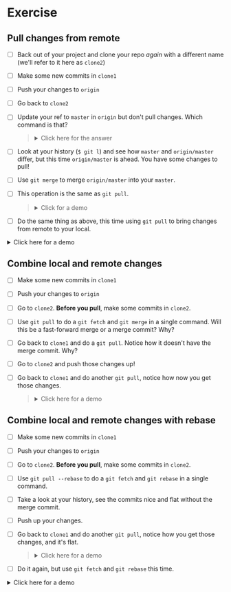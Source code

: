 # Exercise

## Pull changes from remote

- [ ] Back out of your project and clone your repo *again* with a different name (we'll refer to it here as `clone2`)
- [ ] Make some new commits in `clone1`
- [ ] Push your changes to `origin`
- [ ] Go back to `clone2`
- [ ] Update your ref to `master` in `origin` but don't pull changes. Which command is that?

  > <details><summary>Click here for the answer</summary>
  > 
  > ```bash
  > $ git fetch
  > ```
  > 
  > </details>

- [ ] Look at your history (`$ git l`) and see how `master` and `origin/master` differ, but this time `origin/master` is ahead. You have some changes to pull!
- [ ] Use `git merge` to merge `origin/master` into your `master`.
- [ ] This operation is the same as `git pull`.

  > <details><summary>Click for a demo</summary>
  > 
  > ![](https://s9.gifyu.com/images/demo4ff8bbbd70868838.gif)
  > 
  > </details>

- [ ] Do the same thing as above, this time using `git pull` to bring changes from remote to your local.

<details><summary>Click here for a demo</summary>

![](https://s9.gifyu.com/images/demodf735b4d5e9b29ba.gif)

</details>

## Combine local and remote changes

- [ ] Make some new commits in `clone1`
- [ ] Push your changes to `origin`
- [ ] Go to `clone2`. **Before you pull**, make some commits in `clone2`.
- [ ] Use `git pull` to do a `git fetch` and `git merge` in a single command. Will this be a fast-forward merge or a merge commit? Why?
- [ ] Go back to `clone1` and do a `git pull`. Notice how it doesn't have the merge commit. Why?
- [ ] Go to `clone2` and push those changes up!
- [ ] Go back to `clone1` and do another `git pull`, notice how now you get those changes.

  > <details><summary>Click here for a demo</summary>
  > 
  > ![](https://s9.gifyu.com/images/demodf9e2234cbe0c481.gif)
  > 
  > </details>

## Combine local and remote changes with rebase

- [ ] Make some new commits in `clone1`
- [ ] Push your changes to `origin`
- [ ] Go to `clone2`. **Before you pull**, make some commits in `clone2`.
- [ ] Use `git pull --rebase` to do a `git fetch` and `git rebase` in a single command.
- [ ] Take a look at your history, see the commits nice and flat without the merge commit.
- [ ] Push up your changes.
- [ ] Go back to `clone1` and do another `git pull`, notice how you get those changes, and it's flat.

  > <details><summary>Click here for a demo</summary>
  > 
  > ![](https://s9.gifyu.com/images/demo18a1b26a3c1f51ad.gif)
  > 
  > </details>

- [ ] Do it again, but use `git fetch` and `git rebase` this time.

<details><summary>Click here for a demo</summary>

![](https://s9.gifyu.com/images/demoac06a1a0cd9cdb29.gif)

</details>
